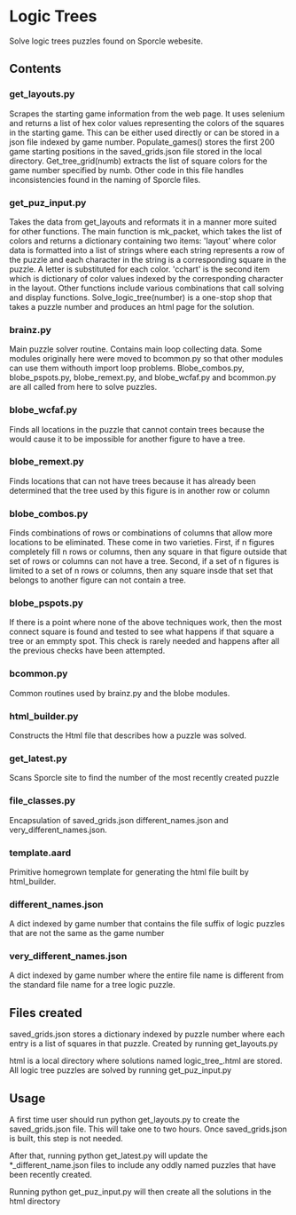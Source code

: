 # Logic Trees

Solve logic trees puzzles found on Sporcle webesite.

## Contents

### get_layouts.py
Scrapes the starting game information from the web page.  It uses selenium and returns a list of hex color values
representing the colors of the squares in the starting game.  This can be either used directly or can be stored in a json file
indexed by game number.  Populate_games() stores the first 200 game starting positions in the saved_grids.json file stored in the
local directory.  Get_tree_grid(numb) extracts the list of square colors for the game number specified by numb.  Other code in
this file handles inconsistencies found in the naming of Sporcle files.
 
### get_puz_input.py
Takes the data from get_layouts and reformats it in a manner more suited for other functions.  The main function is mk_packet, which
takes the list of colors and returns a dictionary containing two items: 'layout' where color data is formatted into a list of strings
where each string represents a row of the puzzle and each character in the string is a corresponding square in the puzzle.  A letter
is substituted for each color.  'cchart' is the second item which is dictionary of color values indexed by the corresponding character
in the layout.  Other functions include various combinations that call solving and display functions.  Solve_logic_tree(number) is a
one-stop shop that takes a puzzle number and produces an html page for the solution.

### brainz.py
Main puzzle solver routine.  Contains main loop collecting data.  Some modules originally here were moved to bcommon.py so that other
modules can use them withouth import loop problems.  Blobe_combos.py, blobe_pspots.py, blobe_remext.py, and blobe_wcfaf.py and bcommon.py
are all called from here to solve puzzles.

### blobe_wcfaf.py
Finds all locations in the puzzle that cannot contain trees because the would cause it to be impossible for another figure to have a tree.

### blobe_remext.py
Finds locations that can not have trees because it has already been determined that the tree used by this figure is in another row or column

### blobe_combos.py
Finds combinations of rows or combinations of columns that allow more locations to be eliminated.  These come in two varieties.  First, if
n figures completely fill n rows or columns, then any square in that figure outside that set of rows or columns can not have a tree.  Second,
if a set of n figures is limited to a set of n rows or columns, then any square insde that set that belongs to another figure can not contain
a tree.

### blobe_pspots.py
If there is a point where none of the above techniques work, then the most connect square is found and tested to see what happens if that
square a tree or an emmpty spot.  This check is rarely needed and happens after all the previous checks have been attempted.

### bcommon.py
Common routines used by brainz.py and the blobe modules.

### html_builder.py
Constructs the Html file that describes how a puzzle was solved.

### get_latest.py
Scans Sporcle site to find the number of the most recently created puzzle

### file_classes.py
Encapsulation of saved_grids.json different_names.json and very_different_names.json.

### template.aard
Primitive homegrown template for generating the html file built by html_builder.

### different_names.json
A dict indexed by game number that contains the file suffix of logic puzzles that are not the same as the game number

### very_different_names.json
A dict indexed by game number where the entire file name is different from the standard file name for a tree logic puzzle.

## Files created

saved_grids.json stores a dictionary indexed by puzzle number where each entry is a list of squares in that puzzle.  Created by running
get_layouts.py

html is a local directory where solutions named logic_tree_<number>.html are stored.  All logic tree puzzles are solved by
running get_puz_input.py

## Usage

A first time user should run python get_layouts.py to create the saved_grids.json file.  This will take one to two hours.
Once saved_grids.json is built, this step is not needed.

After that, running python get_latest.py will update the *_different_name.json files to include any oddly named puzzles that have
been recently created.

Running python get_puz_input.py will then create all the solutions in the html directory
